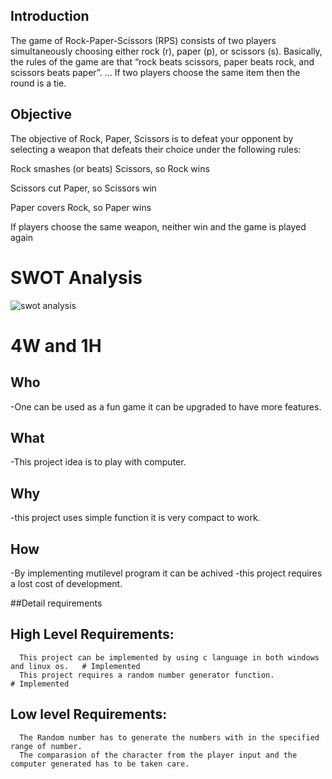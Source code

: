 ## Introduction

The game of Rock-Paper-Scissors (RPS) consists of two players simultaneously choosing either rock (r), paper (p), or scissors (s). Basically, the rules of the game are that “rock beats scissors, paper beats rock, and scissors beats paper”. ... If two players choose the same item then the round is a tie.

## Objective 
The objective of Rock, Paper, Scissors is to defeat your opponent by selecting a weapon that defeats
their choice under the following rules:

Rock smashes (or beats) Scissors, so Rock wins

Scissors cut Paper, so Scissors win

Paper covers Rock, so Paper wins

If players choose the same weapon, neither win and the game is played again

# SWOT Analysis

![ swot analysis ](https://user-images.githubusercontent.com/98834933/153700681-de360992-bae1-4b5a-80ea-ae84eb1d7fc5.jpg)



# 4W and 1H

## Who
-One can be used as a fun game it can be upgraded to have more features.

## What
-This project idea is to play with computer.
 
 ## Why
 -this project uses simple function it is very compact to work.
 
 ## How
 -By implementing mutilevel program it can be achived
 -this project requires a lost cost of development.
 
 ##Detail requirements
   
   ## High Level Requirements:
      This project can be implemented by using c language in both windows and linux os.   # Implemented
      This project requires a random number generator function.                           # Implemented
   ## Low level Requirements:
      The Random number has to generate the numbers with in the specified range of number.
      The comparasion of the character from the player input and the computer generated has to be taken care.
